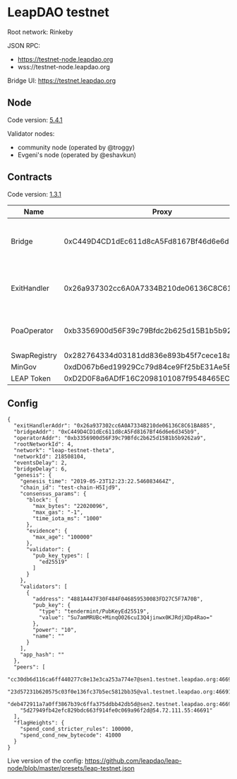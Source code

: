 # LeapDAO testnet

Root network: Rinkeby

JSON RPC: 
- https://testnet-node.leapdao.org
- wss://testnet-node.leapdao.org

Bridge UI: https://testnet.leapdao.org

## Node

Code version: [5.4.1](https://github.com/leapdao/leap-node/releases/tag/v5.4.1)

Validator nodes:
  
- community node (operated by @troggy)
- Evgeni's node (operated by @eshavkun)

## Contracts

Code version: [1.3.1](https://github.com/leapdao/leap-contracts/releases/tag/v1.3.1)


Name | Proxy | Implementation
------------ | ------------- | -----------
Bridge | 0xC449D4CD1dEc611d8cA5Fd8167Bf46d6e6d345b9[⎆](https://rinkeby.etherscan.io/address/0xC449D4CD1dEc611d8cA5Fd8167Bf46d6e6d345b9) | ~0xDcCc5b16102c8BfE0356Be979Ca93A2D5167849B~ ~0xc5D81fDEe89EeD1B7F7E3881A32D3Afcd1E59d0e~ ~0xB703EaBbf5453107E12212205f4e27eB610463d3~ ~0xc612D961FF8aD1bf20370EcF521bd843859D689a~ 0xDE06DB8662542AF5b062a09285d5D52Ed3524a37[⎆](https://rinkeby.etherscan.io/address/0xDE06DB8662542AF5b062a09285d5D52Ed3524a37)
ExitHandler | 0x26a937302cc6A0A7334B210de06136C8C61BA885[⎆](https://rinkeby.etherscan.io/address/0x26a937302cc6A0A7334B210de06136C8C61BA885) | ~0x95D6B9754745b7Fc8A89797DD1e73AA7ee6eE442~ ~0xFd96542514B703e51Bd83911445a2a55A419FEd2~ ~0x7224ee317e29369e1106695d0c2013C639394E87~ ~0x3bEED3b62f1Aab3DF5C7BFdf19936608F63eAD1A~ 0x247F8cB4975668cbA93b1D3EEFDe29B4c185C7D6[⎆](https://rinkeby.etherscan.io/address/0x247F8cB4975668cbA93b1D3EEFDe29B4c185C7D6)
PoaOperator | 0xb3356900d56F39c79Bfdc2b625d15B1b5b9262a9[⎆](https://rinkeby.etherscan.io/address/0xb3356900d56F39c79Bfdc2b625d15B1b5b9262a9) | ~0xAB2c02d49Ccc900301bCA16DB06A3eBF17AA69b0~ ~0xE1BDb2e17351DE79f9Df23c1756FC0d7C46483F6~ ~0x5f6E851895C0e2443F54353d972043C229eD1B2c~ 0x0e6e2b69b563dd1690ae073b55cb24c5a0a2da9c[⎆](https://rinkeby.etherscan.io/address/0x0e6e2b69b563dd1690ae073b55cb24c5a0a2da9c)
SwapRegistry | 0x282764334d03181dd836e893b45f7cece18a2151[⎆](https://rinkeby.etherscan.io/address/0x282764334d03181dd836e893b45f7cece18a2151) | 0xe6C59C12E84136A7C0165D912585eAa82f680C7A[⎆](https://rinkeby.etherscan.io/address/0xe6C59C12E84136A7C0165D912585eAa82f680C7A)
MinGov | 0xdD067b6ed19929Cc79d84ce9Ff25bE31Ae5B3d5d[⎆](https://rinkeby.etherscan.io/address/0xdD067b6ed19929Cc79d84ce9Ff25bE31Ae5B3d5d) |
LEAP Token | 0xD2D0F8a6ADfF16C2098101087f9548465EC96C98[⎆](https://rinkeby.etherscan.io/address/0xD2D0F8a6ADfF16C2098101087f9548465EC96C98) |


## Config

```
{
  "exitHandlerAddr": "0x26a937302cc6A0A7334B210de06136C8C61BA885",
  "bridgeAddr": "0xC449D4CD1dEc611d8cA5Fd8167Bf46d6e6d345b9",
  "operatorAddr": "0xb3356900d56F39c79Bfdc2b625d15B1b5b9262a9",
  "rootNetworkId": 4,
  "network": "leap-testnet-theta",
  "networkId": 218508104,
  "eventsDelay": 2,
  "bridgeDelay": 6,
  "genesis": {
    "genesis_time": "2019-05-23T12:23:22.546083464Z",
    "chain_id": "test-chain-H5Ijd9",
    "consensus_params": {
      "block": {
        "max_bytes": "22020096",
        "max_gas": "-1",
        "time_iota_ms": "1000"
      },
      "evidence": {
        "max_age": "100000"
      },
      "validator": {
        "pub_key_types": [
          "ed25519"
        ]
      }
    },
    "validators": [
      {
        "address": "4881A447F30F484F046859530083FD27C5F7A70B",
        "pub_key": {
          "type": "tendermint/PubKeyEd25519",
          "value": "Su7amMRUBc+MinqO026cuI3Q4jinwx0KJRdjXDp4Rao="
        },
        "power": "10",
        "name": ""
      }
    ],
    "app_hash": ""
  },
  "peers": [
    "cc30db6d116ca6ff440277c8e13e3ca253a774e7@sen1.testnet.leapdao.org:46691",
    "23d57231b620575c03f0e136fc37b5ec5812bb35@val.testnet.leapdao.org:46691",
    "deb472911a7a0ff3867b39c6ffa375ddbb42db5d@sen2.testnet.leapdao.org:46691",
    "5d27949fb42efc829bdc663f914fe0c069a96f2d@54.72.111.55:46691"
  ],
  "flagHeights": {
    "spend_cond_stricter_rules": 100000,
    "spend_cond_new_bytecode": 41000
  }
}
```

Live version of the config: https://github.com/leapdao/leap-node/blob/master/presets/leap-testnet.json
